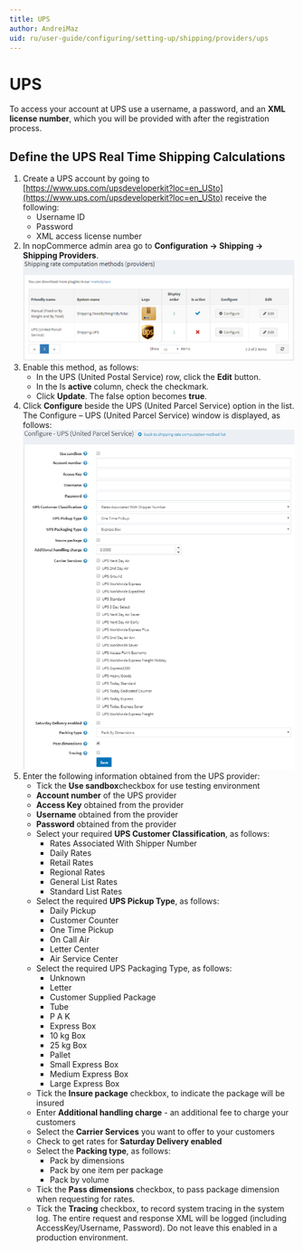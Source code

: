```yaml
---
title: UPS
author: AndreiMaz
uid: ru/user-guide/configuring/setting-up/shipping/providers/ups
---
```

# UPS

To access your account at UPS use a username, a password, and an **XML license number**, which you will be provided with after the registration process.

## Define the UPS Real Time Shipping Calculations

1. Create a UPS account by going to [https://www.ups.com/upsdeveloperkit?loc=en_USto](https://www.ups.com/upsdeveloperkit?loc=en_USto) receive the following:
    * Username ID
    * Password
    * XML access license number
1. In nopCommerce admin area go to **Configuration → Shipping → Shipping Providers**.
    ![Shipping rate methods](_static/ups/shipping-rate-methods.png)
1. Enable this method, as follows:
    * In the UPS (United Postal Service) row, click the **Edit** button.
    * In the Is **active** column, check the checkmark.
    * Click **Update**. The false option becomes **true**.
1. Click **Configure** beside the UPS (United Parcel Service) option in the list. The Configure – UPS (United Parcel Service) window is displayed, as follows:
    ![Configure page](_static/ups/ups-configure.png)
1. Enter the following information obtained from the UPS provider:
    * Tick the **Use sandbox**checkbox for use testing environment
    * **Account number** of the UPS provider
    * **Access Key** obtained from the provider
    * **Username** obtained from the provider
    * **Password** obtained from the provider
    * Select your required **UPS Customer Classification**, as follows:
        * Rates Associated With Shipper Number
        * Daily Rates
        * Retail Rates
        * Regional Rates
        * General List Rates
        * Standard List Rates
    * Select the required **UPS Pickup Type**, as follows:
        * Daily Pickup
        * Customer Counter
        * One Time Pickup
        * On Call Air
        * Letter Center
        * Air Service Center
    * Select the required UPS Packaging Type, as follows:
        * Unknown
        * Letter
        * Customer Supplied Package
        * Tube
        * P A K
        * Express Box
        * 10 kg Box
        * 25 kg Box
        * Pallet
        * Small Express Box
        * Medium Express Box
        * Large Express Box
    * Tick the **Insure package** checkbox, to indicate the package will be insured
    * Enter **Additional handling charge** -  an additional fee to charge your customers
    * Select the **Carrier Services** you want to offer to your customers
    * Check to get rates for **Saturday Delivery enabled**
    * Select the **Packing type**, as follows:
        * Pack by dimensions
        * Pack by one item per package
        * Pack by volume
    * Tick the **Pass dimensions** checkbox, to pass package dimension when requesting for rates.
    * Tick the **Tracing** checkbox, to record system tracing in the system log. The entire request and response XML will be logged (including AccessKey/Username, Password). Do not leave this enabled in a production environment.
